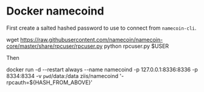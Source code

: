 # Docker namecoind

First create a salted hashed password to use to connect from `namecoin-cli`.

 wget https://raw.githubusercontent.com/namecoin/namecoin-core/master/share/rpcuser/rpcuser.py
 python rpcuser.py $USER

Then

 docker run -d --restart always --name namecoind -p 127.0.0.1:8336:8336 -p 8334:8334 -v `pwd`/data:/data ziis/namecoind '-rpcauth=${HASH_FROM_ABOVE}'
